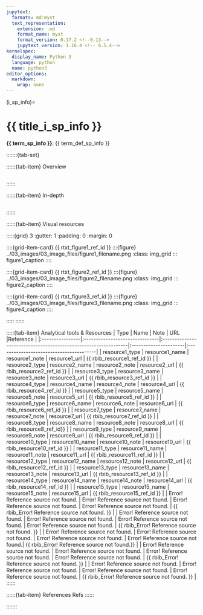 ```yaml
---
jupytext:
  formats: md:myst
  text_representation:
    extension: .md
    format_name: myst
    format_version: 0.17.2 <!--0.13-->
    jupytext_version: 1.16.4 <!-- 6.5.4-->
kernelspec:
  display_name: Python 3
  language: python
  name: python3
editor_options:
  markdown:
    wrap: none
---
```

(i_sp_info)=
# {{ title_i_sp_info }}
<!--
:::{hint}
replace me with text
:::
-->
**{{ term_sp_info }}**: {{ term_def_sp_info }}

:::::::{tab-set}

::::::{tab-item} Overview
```{include} include/00_coming_soon.md
```
::::::

::::::{tab-item} In-depth
```{include} include/00_coming_soon.md
```
::::::

::::::{tab-item} Visual resources

:::::{grid} 3
:gutter: 1
:padding: 0
:margin: 0

::::{grid-item-card} {{ rtxt_figure1_ref_id }}
:::{figure} ../03_images/03_image_files/figure1_filename.png
:class: img_grid
:::
figure1_caption
::::

::::{grid-item-card} {{ rtxt_figure2_ref_id }}
:::{figure} ../03_images/03_image_files/figure2_filename.png
:class: img_grid
:::
figure2_caption
::::

::::{grid-item-card} {{ rtxt_figure3_ref_id }}
:::{figure} ../03_images/03_image_files/figure3_filename.png
:class: img_grid
:::
figure4_caption
::::

:::::
::::::

:::::{tab-item} Analytical tools & Resources
| Type | Name | Note | URL |Reference |
|:----------------|:-------------------------------|:----------------------------------------------------------------|:----------------------|:----------------------------------------|
| resource1_type | resource1_name | resource1_note | resource1_url | {{ rbib_resource1_ref_id }} |
| resource2_type | resource2_name | resource2_note | resource2_url | {{ rbib_resource2_ref_id }} |
| resource3_type | resource3_name | resource3_note | resource3_url | {{ rbib_resource3_ref_id }} |
| resource4_type | resource4_name | resource4_note | resource4_url | {{ rbib_resource4_ref_id }} |
| resource5_type | resource5_name | resource5_note | resource5_url | {{ rbib_resource5_ref_id }} |
| resource6_type | resource6_name | resource6_note | resource6_url | {{ rbib_resource6_ref_id }} |
| resource7_type | resource7_name | resource7_note | resource7_url | {{ rbib_resource7_ref_id }} |
| resource8_type | resource8_name | resource8_note | resource8_url | {{ rbib_resource8_ref_id}} |
| resource9_type | resource9_name | resource9_note | resource9_url | {{ rbib_resource9_ref_id }} |
| resource10_type | resource10_name | resource10_note | resource10_url | {{ rbib_resource10_ref_id }} |
| resource11_type | resource11_name | resource11_note | resource11_url | {{ rbib_resource11_ref_id }} |
| resource12_type | resource12_name | resource12_note | resource12_url | {{ rbib_resource12_ref_id }} |
| resource13_type | resource13_name | resource13_note | resource13_url | {{ rbib_resource13_ref_id }} |
| resource14_type | resource14_name | resource14_note | resource14_url | {{ rbib_resource14_ref_id }} |
| resource15_type | resource15_name | resource15_note | resource15_url | {{ rbib_resource15_ref_id }} |
| Error! Reference source not found. | Error! Reference source not found. | Error! Reference source not found. | Error! Reference source not found. | {{ rbib_Error! Reference source not found. }} |
| Error! Reference source not found. | Error! Reference source not found. | Error! Reference source not found. | Error! Reference source not found. | {{ rbib_Error! Reference source not found. }} |
| Error! Reference source not found. | Error! Reference source not found. | Error! Reference source not found. | Error! Reference source not found.| {{ rbib_Error! Reference source not found.}} |
| Error! Reference source not found. | Error! Reference source not found. | Error! Reference source not found. | Error! Reference source not found. | {{ rbib_Error! Reference source not found. }} |
| Error! Reference source not found. | Error! Reference source not found. | Error! Reference source not found. | Error! Reference source not found. | {{ rbib_Error! Reference source not found. }} |
::::::

::::::{tab-item} References
Refs
::::::

:::::::
